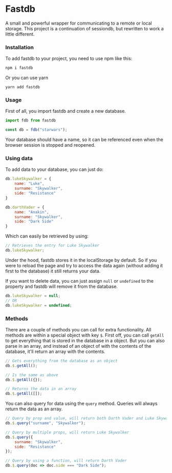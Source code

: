 # Fastdb

A small and powerful wrapper for communicating to a remote or local storage. This project is a continuation of sessiondb, but rewritten to work a little different.

### Installation

To add fastdb to your project, you need to use npm like this:

```bat
npm i fastdb
```

Or you can use yarn

```
yarn add fastdb
```

### Usage

First of all, you import fastdb and create a new database.

```javascript
import fdb from fastdb

const db = fdb("starwars");
```

Your database should have a name, so it can be referenced even when the browser session is stopped and reopened.

### Using data

To add data to your database, you can just do:

```javascript
db.lukeSkywalker = {
    name: "Luke",
    surname: "Skywalker",
    side: "Resistance"
}

db.darthVader = {
    name: "Anakin",
    surname: "Skywalker",
    side: "Dark Side"
}
```

Which can easily be retrieved by using:

```javascript
// Retrieves the entry for Luke Skywalker
db.lukeSkywalker;
```

Under the hood, fastdb stores it in the localStorage by default. So if you were to reload the page and try to access the data again (without adding it first to the database) it still returns your data.

If you want to delete data, you can just assign `null` or `undefined` to the property and fastdb will remove it from the database.

```javascript
db.lukeSkywalker = null;
// OR
db.lukeSkywalker = undefined;
```

### Methods

There are a couple of methods you can call for extra functionality. All methods are within a special object with key `$`. First off, you can call `getAll` to get everything that is stored in the database in a object. But you can also parse in an array, and instead of an object of with the contents of the database, it'll return an array with the contents.

```javascript
// Gets everything from the database as an object
db.$.getAll();

// Is the same as above
db.$.getAll({});

// Returns the data in an array
db.$.getAll([]);
```

You can also query for data using the `query` method. Queries will always return the data as an array.

```javascript
// Query by prop and value, will return both Darth Vader and Luke Skywalker
db.$.query("surname", "Skywalker");

// Query by multiple props, will return Luke Skywalker
db.$.query({
    surname: "Skywalker",
    side: "Resistance"
});

// Query by using a function, will return Darth Vader
db.$.query(doc => doc.side === "Dark Side");
```


